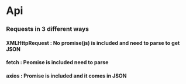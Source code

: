 # Api
### Requests in 3 different ways
#### XMLHttpRequest : No promise(js) is included and need to parse to get JSON
#### fetch : Peomise is included need to parse
#### axios : Promise is included and it comes in JSON